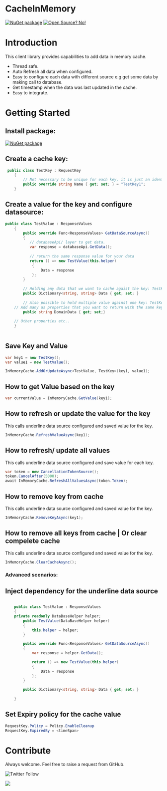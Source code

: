 # CacheInMemory
[![NuGet package](https://img.shields.io/nuget/v/CacheInMemory.svg)](https://www.nuget.org/packages/CacheInMemory) 
[![Open Source? No!](https://badgen.net/badge/Open%20Source%20%3F/No%21/blue?icon=github)](https://github.com/ankitvarmait/ServerRoleAuth)

# Introduction 
This client library provides capabilities to add data in memory cache.
- Thread safe. 
- Auto Refresh all data when configured.
- Easy to configure each data with different source e.g get some data by making call to database.
- Get timestamp when the data was last updated in the cache.
- Easy to integrate.

# Getting Started
## Install package: 
[![NuGet package](https://img.shields.io/nuget/v/CacheInMemory.svg)](https://www.nuget.org/packages/CacheInMemory) 

## Create a cache key:

```cs
 public class TestKey : RequestKey
    {
        // Not necessary to be unique for each key, it is just an identifier.
        public override string Name { get; set; } = "TestKey1";	
    }
```
## Create a value for the key and configure datasource:

```cs
public class TestValue : ResponseValues
    {
        public override Func<ResponseValues> GetDataSourceAsync()
        {
           // databaseApi/ layer to get data.
           var response = databaseApi.GetData();           
          
           // return the same response value for your data
           return () => new TestValue(this.helper)
            {
                Data = response
            };
        }
        
        // Holding any data that we want to cache agaist the key: TestKey.
        public Dictionary<string, string> Data { get; set; }
        
        // Also possible to hold multiple value against one key: TestKey
	// Add many as properties that you want to return with the same key
        public string DomainData { get; set;}  
	
	// Other properties etc..
    }    
    
```
## Save Key and Value

```cs
var key1 = new TestKey();
var value1 = new TestValue();

InMemoryCache.AddOrUpdateAsync<TestValue, TestKey>(key1, value1);

```
## How to get Value based on the key

```cs
var currentValue = InMemoryCache.GetValue(key1);
```

## How to refresh or update the value for the key
 This calls underline data source configured and saved value for the key.
 
```cs
InMemoryCache.RefreshValueAsync(key1);

```

## How to refresh/ update all values
 This calls underline data source configured and save value for each key.
 
```cs
var token = new CancellationTokenSource();
token.CancelAfter(5000);
await InMemoryCache.RefreshAllValuesAsync(token.Token);
```
## How to remove key from cache
 This calls underline data source configured and saved value for the key.
 
```cs
InMemoryCache.RemoveKeyAsync(key1);
```

## How to remove all keys from cache | Or clear compelete cache
 This calls underline data source configured and saved value for the key.
 
```cs
InMemoryCache.ClearCacheAsync();
```

### Advanced scenarios: 
## Inject dependency for the underline data source
 
```cs

    public class TestValue : ResponseValues
    {
	private readonly DataBaseHelper helper;
        public TestValue(DataBaseHelper helper)
        {
            this.helper = helper;
        }

        public override Func<ResponseValues> GetDataSourceAsync()
        {
            var response = helper.GetData();

            return () => new TestValue(this.helper)
            {
                Data = response
            };
        }

        public Dictionary<string, string> Data { get; set; }
        
    }

```
## Set Expiry policy for the cache value

```cs
RequestKey.Policy = Policy.EnableCleanup
RequestKey.ExpiredBy = <timeSpan>
```

# Contribute
Always welcome. Feel free to raise a request from GitHub.

![Twitter Follow](https://img.shields.io/twitter/follow/AnkitVarmait.svg?label=Follow%20@AnkitVarmait)

 <a href="https://www.linkedin.com/in/ankitvarma">
    <img src="https://img.shields.io/badge/linkedin-%230077B5.svg?&style=for-the-badge&logo=linkedin&logoColor=white" />
 </a>
